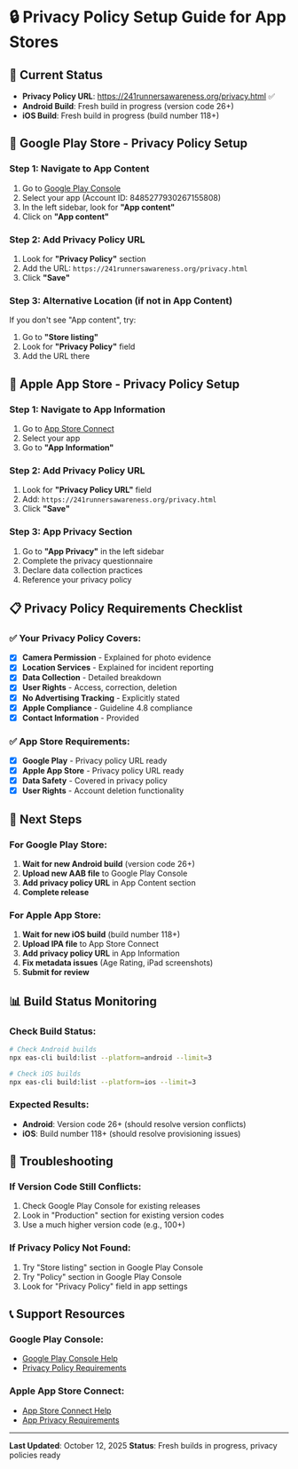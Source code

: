 # 🔒 Privacy Policy Setup Guide for App Stores

## 📱 **Current Status**
- **Privacy Policy URL**: https://241runnersawareness.org/privacy.html ✅
- **Android Build**: Fresh build in progress (version code 26+)
- **iOS Build**: Fresh build in progress (build number 118+)

## 🎯 **Google Play Store - Privacy Policy Setup**

### **Step 1: Navigate to App Content**
1. Go to [Google Play Console](https://play.google.com/console)
2. Select your app (Account ID: 8485277930267155808)
3. In the left sidebar, look for **"App content"**
4. Click on **"App content"**

### **Step 2: Add Privacy Policy URL**
1. Look for **"Privacy Policy"** section
2. Add the URL: `https://241runnersawareness.org/privacy.html`
3. Click **"Save"**

### **Step 3: Alternative Location (if not in App Content)**
If you don't see "App content", try:
1. Go to **"Store listing"**
2. Look for **"Privacy Policy"** field
3. Add the URL there

## 🍎 **Apple App Store - Privacy Policy Setup**

### **Step 1: Navigate to App Information**
1. Go to [App Store Connect](https://appstoreconnect.apple.com)
2. Select your app
3. Go to **"App Information"**

### **Step 2: Add Privacy Policy URL**
1. Look for **"Privacy Policy URL"** field
2. Add: `https://241runnersawareness.org/privacy.html`
3. Click **"Save"**

### **Step 3: App Privacy Section**
1. Go to **"App Privacy"** in the left sidebar
2. Complete the privacy questionnaire
3. Declare data collection practices
4. Reference your privacy policy

## 📋 **Privacy Policy Requirements Checklist**

### ✅ **Your Privacy Policy Covers:**
- [x] **Camera Permission** - Explained for photo evidence
- [x] **Location Services** - Explained for incident reporting
- [x] **Data Collection** - Detailed breakdown
- [x] **User Rights** - Access, correction, deletion
- [x] **No Advertising Tracking** - Explicitly stated
- [x] **Apple Compliance** - Guideline 4.8 compliance
- [x] **Contact Information** - Provided

### ✅ **App Store Requirements:**
- [x] **Google Play** - Privacy policy URL ready
- [x] **Apple App Store** - Privacy policy URL ready
- [x] **Data Safety** - Covered in privacy policy
- [x] **User Rights** - Account deletion functionality

## 🚀 **Next Steps**

### **For Google Play Store:**
1. **Wait for new Android build** (version code 26+)
2. **Upload new AAB file** to Google Play Console
3. **Add privacy policy URL** in App Content section
4. **Complete release**

### **For Apple App Store:**
1. **Wait for new iOS build** (build number 118+)
2. **Upload IPA file** to App Store Connect
3. **Add privacy policy URL** in App Information
4. **Fix metadata issues** (Age Rating, iPad screenshots)
5. **Submit for review**

## 📊 **Build Status Monitoring**

### **Check Build Status:**
```bash
# Check Android builds
npx eas-cli build:list --platform=android --limit=3

# Check iOS builds  
npx eas-cli build:list --platform=ios --limit=3
```

### **Expected Results:**
- **Android**: Version code 26+ (should resolve version conflicts)
- **iOS**: Build number 118+ (should resolve provisioning issues)

## 🔧 **Troubleshooting**

### **If Version Code Still Conflicts:**
1. Check Google Play Console for existing releases
2. Look in "Production" section for existing version codes
3. Use a much higher version code (e.g., 100+)

### **If Privacy Policy Not Found:**
1. Try "Store listing" section in Google Play Console
2. Try "Policy" section in Google Play Console
3. Look for "Privacy Policy" field in app settings

## 📞 **Support Resources**

### **Google Play Console:**
- [Google Play Console Help](https://support.google.com/googleplay/android-developer/)
- [Privacy Policy Requirements](https://support.google.com/googleplay/android-developer/answer/9859455)

### **Apple App Store Connect:**
- [App Store Connect Help](https://developer.apple.com/help/app-store-connect/)
- [App Privacy Requirements](https://developer.apple.com/app-store/app-privacy/)

---

**Last Updated**: October 12, 2025
**Status**: Fresh builds in progress, privacy policies ready

